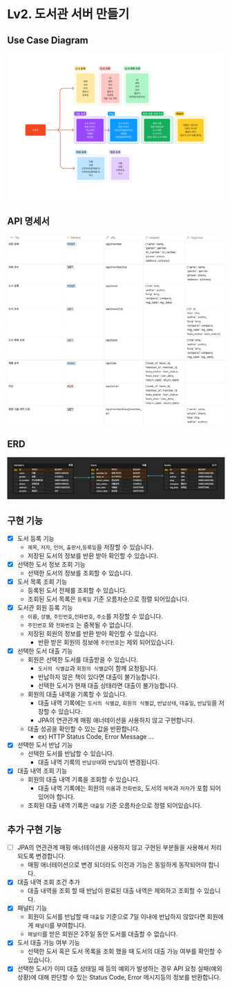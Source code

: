 # Lv2. 도서관 서버 만들기
## Use Case Diagram
![UCD image](./src/main/resources/images/lv2UCD.png)
## API 명세서
![API image](./src/main/resources/images/lv2API.png)
## ERD
![ERD image](./src/main/resources/images/lv2ERD.png)
## 구현 기능
- [x]  도서 등록 기능
    - `제목`, `저자`, `언어`, `출판사`,`등록일`을 저장할 수 있습니다.
    - 저장된 도서의 정보를 반환 받아 확인할 수 있습니다.
- [x]  선택한 도서 정보 조회 기능
    - 선택한 도서의 정보를 조회할 수 있습니다.
- [x]  도서 목록 조회 기능
    - 등록된 도서 전체를 조회할 수 있습니다.
    - 조회된 도서 목록은 `등록일` 기준 오름차순으로 정렬 되어있습니다.
- [x]  도서관 회원 등록 기능
    - `이름`, `성별`, `주민번호`,`전화번호`, `주소`를 저장할 수 있습니다.
    - `주민번호` 와 `전화번호` 는 중복될 수 없습니다.
    - 저장된 회원의 정보를 반환 받아 확인할 수 있습니다.
        - 반환 받은 회원의 정보에 `주민번호`는 제외 되어있습니다.
- [x]  선택한 도서 대출 기능
    - 회원은 선택한 도서를 대출받을 수 있습니다.
        - `도서의 식별값`과 `회원의 식별값`이 함께 요청됩니다.
        - 반납하지 않은 책이 있다면 대출이 불가능합니다.
        - 선택한 도서가 현재 대출 상태라면 대출이 불가능합니다.
    - 회원의 대출 내역을 기록할 수 있습니다.
        - 대출 내역 기록에는 `도서의 식별값`, `회원의 식별값`, `반납상태`, `대출일`, `반납일`을 저장할 수 있습니다.
        - JPA의 연관관계 매핑 애너테이션을 사용하지 않고 구현합니다.
    - 대출 성공을 확인할 수 있는 값을 반환합니다.
        - ex) HTTP Status Code, Error Message …
- [x]  선택한 도서 반납 기능
    - 선택한 도서를 반납할 수 있습니다.
        - 대출 내역 기록의 `반납상태`와 `반납일`이 변경됩니다.
- [x]  대출 내역 조회 기능
    - 회원의 대출 내역 기록을 조회할 수 있습니다.
        - 대출 내역 기록에는 회원의 `이름`과 `전화번호`, 도서의 `제목`과 `저자`가 포함 되어있어야 합니다.
    - 조회된 대출 내역 기록은 `대출일` 기준 오름차순으로 정렬 되어있습니다.
## 추가 구현 기능
- [ ]  JPA의 연관관계 매핑 애너테이션을 사용하지 않고 구현된 부분들을 사용해서 처리되도록 변경합니다.
    - 매핑 애너테이션으로 변경 되더라도 이전과 기능은 동일하게 동작되어야 합니다.
- [x]  대출 내역 조회 조건 추가
    - 대출 내역을 조회 할 때 반납이 완료된 대출 내역은 제외하고 조회할 수 있습니다.
- [x]  패널티 기능
    - 회원이 도서를 반납할 때 `대출일` 기준으로 7일 이내에 반납하지 않았다면 회원에게 `패널티`를 부여합니다.
    - `패널티`를 받은 회원은 2주일 동안 도서를 대출할 수 없습니다.
- [x]  도서 대출 가능 여부 기능
    - 선택한 도서 혹은 도서 목록을 조회 했을 때 도서의 대출 가능 여부를 확인할 수 있습니다.
- [x]  선택한 도서가 이미 대출 상태일 때 등의 예외가 발생하는 경우 API 요청 실패(예외상황)에 대해 판단할 수 있는 Status Code, Error 메시지등의 정보를 반환합니다.